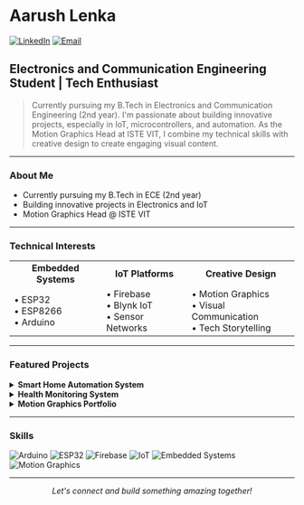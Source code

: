 # Aarush Lenka

[![LinkedIn](https://img.shields.io/badge/LinkedIn-0077B5?style=for-the-badge&logo=linkedin&logoColor=white)](https://www.linkedin.com/in/aarush-lenka-11235813fb/)
[![Email](https://img.shields.io/badge/Email-D14836?style=for-the-badge&logo=gmail&logoColor=white)](lenkaaarush@gmail.com)

## Electronics and Communication Engineering Student | Tech Enthusiast

> Currently pursuing my B.Tech in Electronics and Communication Engineering (2nd year). I'm passionate about building innovative projects, especially in IoT, microcontrollers, and automation. As the Motion Graphics Head at ISTE VIT, I combine my technical skills with creative design to create engaging visual content.

---

### About Me

-  Currently pursuing my B.Tech in ECE (2nd year)
-  Building innovative projects in Electronics and IoT
-  Motion Graphics Head @ ISTE VIT

---

### Technical Interests

<table>
  <tr>
    <td align="center"><b>Embedded Systems</b></td>
    <td align="center"><b>IoT Platforms</b></td>
    <td align="center"><b>Creative Design</b></td>
  </tr>
  <tr>
    <td>
      • ESP32<br>
      • ESP8266<br>
      • Arduino
    </td>
    <td>
      • Firebase<br>
      • Blynk IoT<br>
      • Sensor Networks
    </td>
    <td>
      • Motion Graphics<br>
      • Visual Communication<br>
      • Tech Storytelling
    </td>
  </tr>
</table>

---

### Featured Projects

<details>
<summary><b>Smart Home Automation System</b></summary>
<br>
IoT-based home automation system using ESP32 and Blynk Iot for remote control and monitoring.
<br><br>
<b>Technologies:</b> ESP32, Sensors, IoT
</details>

<details>
<summary><b>Health Monitoring System</b></summary>
<br>
Arduino-based weather station that collects and visualizes environmental data.
<br><br>
<b>Technologies:</b> Arduino, Sensors, Data Visualization
</details>

<details>
<summary><b>Motion Graphics Portfolio</b></summary>
<br>
Creative designs and animations showcasing technical concepts through visual storytelling.
<br><br>
<b>Technologies:</b> After Effects, Motion Design, Visual Communication
</details>

---

### Skills

![Arduino](https://img.shields.io/badge/Arduino-00979D?style=for-the-badge&logo=Arduino&logoColor=white)
![ESP32](https://img.shields.io/badge/ESP32-E7352C?style=for-the-badge&logo=espressif&logoColor=white)
![Firebase](https://img.shields.io/badge/Firebase-FFCA28?style=for-the-badge&logo=firebase&logoColor=black)
![IoT](https://img.shields.io/badge/IoT-010101?style=for-the-badge&logo=iot&logoColor=white)
![Embedded Systems](https://img.shields.io/badge/Embedded-7F52FF?style=for-the-badge&logo=embeddedc&logoColor=white)
![Motion Graphics](https://img.shields.io/badge/Motion_Graphics-9999FF?style=for-the-badge&logo=adobe&logoColor=white)

---

<div align="center">
<i>Let's connect and build something amazing together!</i>
</div>
